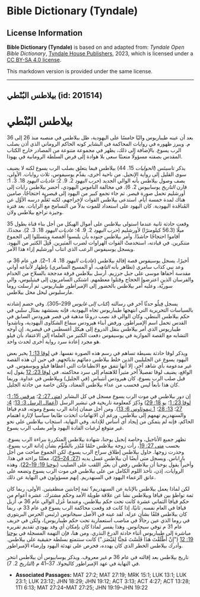 # Bible Dictionary (Tyndale)

## License Information

**Bible Dictionary (Tyndale)** is based on and adapted from: _Tyndale Open Bible Dictionary_, [Tyndale House Publishers](https://tyndaleopenresources.com/), 2023, which is licensed under a [CC BY-SA 4.0 license](https://creativecommons.org/licenses/by-sa/4.0/legalcode.en).

This markdown version is provided under the same license.



--------------------------------

## بيلاطس البُنْطي (id: 201514)

بيلاطس البُنْطي
===============

بعد أن عينه طيباريوس واليًا خامسًا على اليهودية، ظل بيلاطس في منصبه منذ 26 إلى 36 م. ويبرز ظهوره في روايات المحاكمة في البشاير كونه الحاكم الروماني الذي أذن بصلب الرب يسوع. بالإضافة إلى ذلك، يظهر في مجموعة متنوعة من المصادر خارج الكتاب المقدس بصفته مسؤولًا متعنتًا سعى بلا هوادة إلى فرض السلطة الرومانية في يهوذا.

يذكر تاسيتَس (*الحوليات* 15\. 44\) بيلاطس فيما يتعلق بصلب الرب يسوع لكنه لا يضيف سوى القليل إلى رواية الإنجيل. من ناحية أخرى، يقدِّم يوسيفوس، ثلاث روايات. الأولى، يصف وصول بيلاطس بأنه الوالي الجديد (*حرب اليهود* 2\. 9\. 2؛ *عاديات اليهود* 18\. 3\. 1؛ قارن *التاريخ* يوسابيوس 2\. 6\). في مخالفة الناموس اليهودي، أحضر بيلاطس رايات إلى أورشليم تحمل صورة قيصر. ثم جاء تجمع كبير من اليهود إلى قيصرية احتجاجًا، صامين هناك لمدة خمسة أيام. استدعى بيلاطس القوات لإخراجهم، لكنه تَعَلَّم درسه الأوَّل عن المُنافَدة اليهودية. كان اليهود على استعداد للموت بدلاً من التسامح مع الرايات. بعد فترة وجيزة تراجع بيلاطس ولان.

وقعت حادثة ثانية عندما استولى بيلاطس على أموال الهيكل من أجل بناء قناة بطول 35 ميلًا (56\.3 كيلومترًا) لأورشليم (*حرب اليهود* 2\. 9\. 4؛ *عاديات اليهود* 18\. 3\. 2\). مجددًا، أقاموا احتجاجًا حاشدًا. وأمر بيلاطس جنوده بأن يلبسوا أقمصة ويتسللوا إلى الجموع متنكرين. في قيادته، استخدمتْ القوات الهراوات لضرب المثيرين. قُتِلَ الكثير من اليهود. ويسجل يوسيفوس الرعب الذي انتاب أورشليم إزاء هذا الأمر.

أخيرًا، يسجل يوسيفوس قصة إقالة بيلاطس (*عاديات اليهود* 18\. 4\. 1–2\). في عام 36 م، وعد نبي كذاب سامري (تظاهر بأنه *التاهِب،* أو المسيح السامري) بإظهار لأتباعه أواني مقدسة أخفاها موسى على جبل جرزيم. أرسل بيلاطس فرقة مدججة بالسلاح من الخدام والفرسان الذين اعترضوا الحجاج وقتلوا معظمهم. اشتكى السامريون إلى فيتيليوس، والي سوريَّة، وعليه أُمر بيلاطس بالحضور إلى الإمبراطور طيباريوس. ثم أرسلت روما مارسليوس ليحل محل بيلاطس.

يسجل فِيلُو حدثًا آخر في رسالته (*كتاب إلى غايوس* 299–305\). وفي خضم إشادته بالسياسات التحريرية التي انتهجها طيباريوس تجاه اليهودية، فإنه يستشهد بمثال سلبي في حكم بيلاطس البنطي. وكان الوالي قد نصب دروعًا مذهبة في قصر هيرودس السابق في القدس تحمل اسم الإمبراطور. ورفض أبناء هيرودس سماع الشكاوى اليهودية، وناشدوا طيباريوس الذي أمر بيلاطس بنقل الدروع إلى هيكل أغسطس في قيصرية. إن أوجه التشابه مع القصة الموازية في يوسيفوس دفعت الكثير من العلماء إلى الاعتقاد بأن فيلو هو مجرد إعادة سرد رواية أخرى لحدث واحد.

ويذكر لوقا حادثة بسيطة تساهم في رسم هذه الصورة نفسها. في [لوقا 13: 1](https://ref.ly/Luke13:1) يخبر بعض اليهود يسوع عن الجليليين الذين خلط بيلاطس دمائهم بذبائحهم. في حين أن هذه القصة غير مدعومة بأي شاهد آخر، إلا أنها تتفق مع الانطباعات التي أعطاها فيلو ويوسفوس. في الواقع، يضيف لوقا تفصيلاً آخر مثيراً للاهتمام إلى سرد محاكمته. في [لوقا 23: 12](https://ref.ly/Luke23:12) يقول إنه قبل صلب الرب يسوع، كان هيرودس أنتيباس (في الجليل) وبيلاطس في عداوة. وربما كان هذا نابعاً ليس فحسب من عداء بيلاطس المعتاد، ولكن خاصة من حادثة الجليل.

إن دور بيلاطس في موت الرب يسوع مسجل في كل البشاير ([متى 27: 2](https://ref.ly/Matt27:2)؛ [مرقس 15: 1](https://ref.ly/Mark15:1)؛ [لوقا 23: 1](https://ref.ly/Luke23:1)؛ [يو 18: 29](https://ref.ly/John18:29)) وذُكِرَ كمعلومة تاريخية في تبشير الرسل ([أعمال الرسل 3: 13](https://ref.ly/Acts3:13)؛ [4: 27](https://ref.ly/Acts4:27)؛ [13: 28](https://ref.ly/Acts13:28)؛ [1 تيموثاوس 6: 13](https://ref.ly/1Tim6:13)). ومن أجل ضمان إدانة الرب يسوع وموته، قدم قيافا والسنهدريم تهمهم إلى بيلاطس. ورغم أن الاتهامات اتخذت طابعا سياسيا لإثارة اهتمام الحاكم، فإنه لم يتمكن من إيجاد أي أساس للإدانة. وفي النهاية، استجاب بيلاطس على نحو غير متوقع لرغبات القادة اليهود وأمر بصلب الرب يسوع.

تظهر جميع الأناجيل، وخاصة إنجيل يوحنا، شهادة بيلاطس المتكررة ببراءة الرب يسوع. بحسب [متى 27: 19](https://ref.ly/Matt27:19)، رأت زوجة بيلاطس حلمًا مُنْذِر بالشُّؤْم بشأن إدانة الرب يسوع، وحذرت زوجها. حاول بيلاطس إطلاق سراح الرب يسوع، لكن الجموع صاحت من أجل باراباس. ويسجل متى أيضًا أن بيلاطس غسل يديه ([27: 24–25](https://ref.ly/Matt27:24-Matt27:25))، معلنًا براءته في هذا. وأخيراً يقول يوحنا أن بيلاطس رفض أن يغيّر اللقب على الصليب ([يوحنا 19: 19–22](https://ref.ly/John19:19-John19:22)). وهذه الروايات، إذن، تأخذ اللوم الكامل من على بيلاطس في موت الرب يسوع وتضعه على عاتق الزعماء اليهود في السنهدريم. إنهم مسؤولون في النهاية عن ذلك.

لكن لماذا يعمل بيلاطس بالإنابة عن السنهدريم؟ ثمة إجابتين منطقيتين. الأولى، ربما كان ثمة تواطؤ بين قيافا وبيلاطس نشأ عن علاقة طويلة الأمد وحكم مشترك. عشرة أعوام من حكم قيافا الثماني عشرة كانت تحت حكم بيلاطس، وعندما عُزل الوالي عام 36 م، أُزيل قيافا في العام نفسه. ثانيًا، إذا كانت قد وقعت محاكمة الرب يسوع في عام 33 م، ربما كان بيلاطس قلقًا بشأن عزله. لقد عينه في الأصل سيجانوس (رئيس الحرس البريتوري في روما الذي عين رجالًا في مناصب استعمارية تحت حكم طيباريوس)، ولكن في خريف عام 31 م توفي سيجانوس. وهذا يفسر لماذا كان بإمكان أي وفد يهودي تقديم تقريره مباشرة إلى طيباريوس أثناء حادثة الدرع النذري. ومن هنا، فإن التهمة المسجلة في [يوحنا 19: 12](https://ref.ly/John19:12) ("إِنْ أَطْلَقْتَ هَذَا فَلَسْتَ مُحِبًّا لِقَيْصَرَ.") كانت ستتمتع بسلطة حقيقية على بيلاطس. وأدرك بيلاطس الخطر الذي كان يهدده، فحرص على تهدئة اليهود وإرضاء الإمبراطور.

تاريخ بيلاطس بعد إقالته في عام 36 م غير معروف. ويذكر يوسابيوس أن بيلاطس انتحر في النهاية في عهد الإمبراطور كاليجولا، 37–41 م (*التاريخ* 2\. 7\).

* **Associated Passages:** MAT 27:2; MAT 27:19; MRK 15:1; LUK 13:1; LUK 23:1; LUK 23:12; JHN 18:29; JHN 19:12; ACT 3:13; ACT 4:27; ACT 13:28; 1TI 6:13; MAT 27:24–MAT 27:25; JHN 19:19–JHN 19:22

